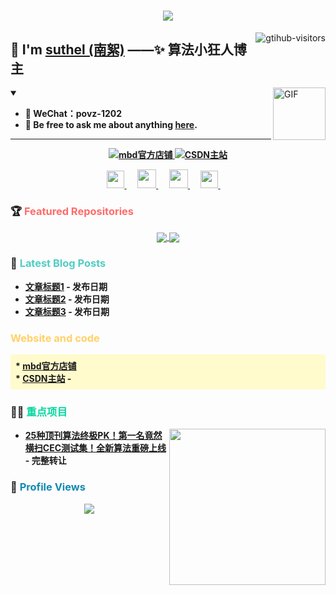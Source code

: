 <h1 align="center"> 
  <a href="https://sunguoqi.com/"> 
    <img src="https://readme-typing-svg.herokuapp.com/?lines=算法小狂人(%22欢迎%2C%20您的浏览!%22);南絮祝您生活愉快，科研顺利!&center=true&size=27"> 
  </a> 
</h1>

<a href="https://github.com/suthels/computer-vision-in-action">
    <img align="right" src="https://komarev.com/ghpvc/?username=suthels&label=Visitors&color=red&style=flat&logo=github" alt="gtihub-visitors" />
</a>

 
## 👋  I'm <a href="http://welcome.voup.cn">suthel (南絮)</a> ——✨ 算法小狂人博主
 
<img align="right" alt="GIF" src="https://media.giphy.com/media/LnQjpWaON8nhr21vNW/giphy.gif" width="84" title="Say HI"> 

<details open>
  <summary><em><b>       </em></summary>
  
- 🔭 WeChat：povz-1202  
- 💬 Be free to ask me about anything [here](https://github.com/suthels/-/issues).

---
</details>

<!-- 新增技能卡片 -->

<!-- START_SECTION:brain -->
<div align="center">
  <a href="https://mbd.pub/o/eternity/work" target="_blank">
    <img 
      src="https://img.shields.io/badge/mbd官方店铺-访问-B9AC9C?style=for-the-badge" 
      alt="mbd官方店铺" 
    />
  </a>
  
  <a href="https://blog.csdn.net/m0_58857684?spm=1000.2115.3001.5343" target="_blank">
    <img 
      src="https://img.shields.io/badge/CSDN主站-访问-F7E8D2?style=for-the-badge" 
      alt="CSDN主站" 
    />
  </a>
</div>
<!-- END_SECTION:brain -->







 <!-- 个人方式部分 -->
<p align="center">
  <a href= "https://voup.cn/wp-content/uploads/2023/06/voup-weixing.jpg" target="_blank" alt="WeChat" title="WeChat">
    <img src="https://img.icons8.com/ios-filled/50/000000/weixing.png" width="28px"/>
  </a>
  &emsp;
 
  <a href="https://space.bilibili.com/275728029" target="_blank" alt="Bilibili" title="Bilibili">
    <img src="https://user-images.githubusercontent.com/29084184/166415345-91925d37-c66f-448f-8d75-c8355fe0b692.png" width="30px"/>
  </a>
  &emsp;

  
  <a href="https://blog.csdn.net/m0_58857684?spm=1000.2115.3001.5343" target="_blank" alt="CSDN" title="CSDN">
    <img src="https://img.icons8.com/material/48/000000/csdn.png" width="30px"/>
  </a>
  &emsp;
  
  <a href="https://www.zhihu.com/people/mei-yi-tian-wei-ming-tian-33-52" target="_blank" alt="Zhihu" title="Zhihu">
    <img src="https://img.icons8.com/material-two-tone/50/000000/zhihu.png" width="28px"/>
  </a>
  &emsp;
</p>

<!-- 新增置顶仓库部分 -->
### 🏆 <span style="color: #FF6B6B;">Featured Repositories</span>

<div align="center">
  <a href="https://github.com/suthels/-">
    <img align="center" src="https://github-readme-stats.vercel.app/api/pin/?username=suthels&repo=-&theme=dark" />
  </a>
  <a href="https://github.com/suthels/OpenSource">
    <img align="center" src="https://github-readme-stats.vercel.app/api/pin/?username=suthels&repo=OpenSource&theme=dark" />
  </a>
</div>

<!-- 新增最新文章部分 -->
### 📝 <span style="color: #4ECDC4;">Latest Blog Posts</span>

<!-- 使用GitHub Actions自动更新文章列表 -->
* [文章标题1](链接) - 发布日期
* [文章标题2](链接) - 发布日期
* [文章标题3](链接) - 发布日期

### <span style="color: #FFD166;">Website and code</span>
 <!-- START_SECTION:brain -->
<div style="background-color: #fffbcc; padding: 8px; border-radius: 4px;">
  * <a href="https://mbd.pub/o/eternity/work" target="_blank">mbd官方店铺</a><br>
  * <a href="https://blog.csdn.net/m0_58857684?spm=1000.2115.3001.5343" target="_blank">CSDN主站</a> -
</div>
<!-- END_SECTION:brain -->


### 🤾‍♂️ <span style="color: #06D6A0;">重点项目</span>

 
<img align="right" width="250" src="https://cdn.jsdelivr.net/gh/sun0225SUN/sun0225SUN/assets/images/hi.gif" />
 
<!-- START_SECTION:douban -->
* <a href='https://mp.weixin.qq.com/s/YAgowJP7hyUXkwcE0DwCaA' target='_blank'>25种顶刊算法终极PK！第一名竟然横扫CEC测试集！全新算法重磅上线</a> - 完整转让
<!-- END_SECTION:douban -->

<!-- 新增访问统计 -->
### 👀 <span style="color: #118AB2;">Profile Views</span>


<div align="center">
  <img src="https://profile-counter.glitch.me/suthels/count.svg" />
</div>















